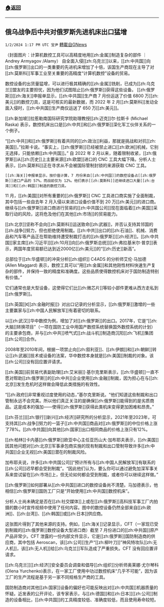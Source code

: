 ###  [:house:返回](README.md)
---


## 俄乌战争后中共对俄罗斯先进机床出口猛增
`1/2/2024 1:17 PM UTC 宝尹` [轉載自GNews](https://gnews.org/articles/2175960)

（封面图片：计算机数控工具可以高精度地用[[zh:金属]]制造复杂的部件 ｜Andrey Armyagov /Alamy）
自全面入侵[[zh:乌克兰]]以来，[[zh:中共国]]向[[zh:俄罗斯]]出口的一类重要的先进机床增加了十倍，该国生产商现在主导了对[[zh:莫斯科]]军事工业至关重要的高精度“计算机数控”设备的贸易。

数控设备的出货量猛增，可以进行极其精确的[[zh:金属]]铣削，已成为[[zh:乌克兰]]盟友的主要担忧，因为他们试图阻止[[zh:俄罗斯]]获得这些设备。
[[zh:俄罗斯]][[zh:海关]]申报单显示，[[zh:中共国]]生产商 7 月份运送了价值 6800 万[[zh:美元]]的数控刀具，这是可核实的最新数据，而 2022 年 2 月[[zh:莫斯科]]发动全面入侵时，[[zh:中共国]]生产商仅运送了 650 万[[zh:美元]]。

[[zh:新加坡]]拉惹勒南国际研究学院助理教授[[zh:迈克]]尔·拉斯卡 (Michael Raska) 表示，数控机床出口是[[zh:中共]]和[[zh:俄罗斯]]深化军工伙伴关系的一个例子。

“[[zh:中共]]和[[zh:俄罗斯]]有着共同的[[zh:政治]]利益，那就是挑战和对抗[[zh:美国]]，”拉斯卡说。“事实上，[[zh:俄罗斯]]已经被禁止进口[[zh:欧洲]]机械，它别无选择，只能依赖[[zh:中共国]]。”
自 2022 年 2 月以来，随着限制收紧，[[zh:俄罗斯]]从[[zh:历史]]上主要来源[[zh:欧盟]]进口的 CNC 工具大幅下降。分析人士表示，[[zh:莫斯科]]正在寻求从不会被国际管制封锁的来源获取 CNC 工具。

	[[zh:海关]]申报单显示，按价值计算，7 月份来自[[zh:中共国]]的数控设备占[[zh:俄罗斯]]进口产品的 57%，而战前仅为 12%。他们表示[[zh:莫斯科]]还继续进口大量[[zh:台湾]]和[[zh:韩国]]制造的数控刀具。

11 月，[[zh:美国]]对所有重要的[[zh:俄罗斯]] CNC 工具进口商实施了全面制裁，其中包括一些自去年 2 月入侵以来进口设备价值不到 20 万[[zh:美元]]的进口商。继续与[[zh:俄罗斯]]进口商进行贸易的[[zh:中共国公司]]现在面临着[[zh:美国]]采取行动的风险，这将危及他们在其他[[zh:市场]]的贸易能力。

[[zh:北京]]坚称不会向[[zh:莫斯科]]运送致命[[zh:武器]]，并否认支持其邻国的[[zh:战争]]努力，但也拒绝使用制裁。[[zh:中共]]出口的[[zh:石油]]、机械、消费品和汽车等产品正在帮助维持遭受制裁打击的[[zh:俄罗斯]][[zh:经济]]。[[zh:中共国]]家主席[[zh:习近平]][[zh:10月]]向[[zh:俄罗斯总统]][[zh:弗拉基米尔·普京]]表示，两国年度贸易额已达到近2000亿[[zh:美元]]的“[[zh:历史]]新高”。

总部位于[[zh:华盛顿]]的冲突分析[[zh:组织]] C4ADS 的分析师艾伦·马加德 (Allen Maggard) 表示，数控工具可以“用[[zh:金属]]和其他刚性材料快速生产复杂的部件，并保持一致的精度和准确度。这些品质使得数控机床对于国防制造特别有价值。”

它们通常也是大型设备，这使得它们比[[zh:微芯片]]等较小部件更难从西方走私到[[zh:俄罗斯]]。

[[zh:英国]]《[[zh:金融时报]]》对出口记录的分析显示，[[zh:俄罗斯]]激增的一些主要赢家与[[zh:中国人民解放军]]有着密切的联系。

以[[zh:武汉]]华中数控为例，增加了对[[zh:俄罗斯]]的出口。2017年，它是“[[zh:大脑]]转换项目”（一项在国防工业中用国产数控系统替换国外数控系统的计划）的主要承包商，并与[[zh:中共]]喷气式[[zh:战斗机]]制造商沉阳[[zh:飞机]]集团[[zh:公司]]合作。

2008年至2010年间，根据一项禁止向[[zh:叙利亚]]、[[zh:伊朗]]和[[zh:朝鲜]]转让[[zh:武器]]技术或设备的法案，华中数控本身就是[[zh:美国]]制裁的对象。该[[zh:公司]]没有回应置评请求。

[[zh:美国]]前贸易代表副助理[[zh:艾米丽]]·基尔克里斯表示，[[zh:华盛顿]]一直不愿对帮助[[zh:俄罗斯]]的[[zh:中共]]企业使用[[zh:金融]]制裁，因为担心在与[[zh:北京]]发生危机时这样做会降低此类措施的有效性。

“[[zh:政府]]非常重视过度使用的动态，”基尔克里斯说。“他们知道这些制裁和出口管制永远不会完美。所以他们真正关注的是确保[[zh:俄罗斯]]能得到的是劣质商品。这是成本的强加——使得[[zh:俄罗斯]]获得此类机床变得更加困难和昂贵。”

[[zh:芬兰]][[zh:银行]]新兴[[zh:经济]]研究所的分析显示，2021年至2023年，可支持其[[zh:战争]]努力的一篮子[[zh:中共国]]商品对[[zh:俄罗斯]]的中位价格上涨了78%。[[zh:中共国]]向其他[[zh:国家]]出口相同商品的价格上涨只有12%。

[[zh:柏林]]卡内基[[zh:俄罗斯]]欧亚中心主任亚历山大·加布耶夫表示，[[zh:美国]]因其他问题对[[zh:北京]]军事承包商实施的现有制裁和出口管制导致许多[[zh:中共国]]企业无视[[zh:美国]]潜在的制裁风险。

加布耶夫说，许多[[zh:中共国公司]]“预计所有与[[zh:中国人民解放军]]有联系的[[zh:公司]]迟早都会受到制裁”。“因此他们认为，要么你可以通过避免加深军事关系来尝试留在[[zh:市场]]上，但无论如何都会受到制裁，或者你可以继续这样做。”

[[zh:俄罗斯]]如何部署从[[zh:中共国]]进口的数控设备尚不清楚。马加德表示，他相信[[zh:俄罗斯]]国防工厂只是“开始使用[[zh:中共国]]数控机床”。

分析人士尚未确定是否在[[zh:社交媒体]]上或在[[zh:俄罗斯]]高科技军事工厂内拍摄的数小时宣传视频中使用了任何内容。图中的数控设备仍然全部来自[[zh:欧洲]]、[[zh:台湾]]、[[zh:韩国]]或[[zh:日本]]供应商。

这张图片得到了其他来源的支持。例如，[[zh:海关]]记录显示，CFT（一家现已受到制裁的[[zh:俄罗斯]]数控设备大型进口商）截至 7 月份进口的[[zh:中共国]]原产产品非常少。CFT 泄露的一份内部文件显示，它是[[zh:俄罗斯]]国防制造商的供应商，其中包括 Aeroscan，该[[zh:公司]]生产“[[zh:柳叶刀]]”神风特攻队[[zh:无人机]]，该[[zh:无人机]]给[[zh:乌克兰]]军队造成了严重损失。CFT 没有回应置评请求。

[[zh:乌克兰]][[zh:经济]]安全委员会调查和倡导[[zh:组织]]分析师奥莱娜·尤尔琴科(Olena Yurchenko)表示，在一家工厂使用中功过数控机床“几乎不可能”，因为该工厂的生产流程是基于另一家不同规格生产商的工具。

国防制造商对其他[[zh:国家]]设备的偏好也可能反映出对[[zh:中共国]]机器质量的怀疑。​​​​​​​​​​​​​​​​​​近发表的公开评论，该专家表示，与[[zh:德国]]和[[zh:日本]][[zh:公司]]制造的设备相比，[[zh:中共国]]的工具精度较低、准确度较低，而且使用寿命较短。


